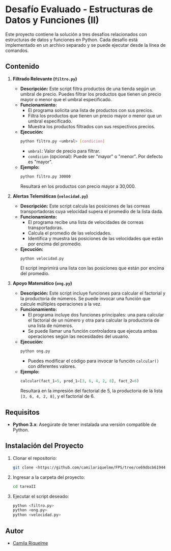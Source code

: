 # Desafío Evaluado - Estructuras de Datos y Funciones (II)

Este proyecto contiene la solución a tres desafíos relacionados con estructuras de datos y funciones en Python. Cada desafío está implementado en un archivo separado y se puede ejecutar desde la línea de comandos.

## Contenido

1. **Filtrado Relevante (`filtro.py`)**
   - **Descripción:** Este script filtra productos de una tienda según un umbral de precio. Puedes filtrar los productos que tienen un precio mayor o menor que el umbral especificado.
   - **Funcionamiento:**
     - El programa solicita una lista de productos con sus precios.
     - Filtra los productos que tienen un precio mayor o menor que un umbral especificado.
     - Muestra los productos filtrados con sus respectivos precios.
   - **Ejecución:**
     ```bash
     python filtro.py <umbral> [condicion]
     ```
     - `umbral`: Valor de precio para filtrar.
     - `condicion` (opcional): Puede ser "mayor" o "menor". Por defecto es "mayor".
   - **Ejemplo:**
     ```bash
     python filtro.py 30000
     ```
     Resultará en los productos con precio mayor a 30,000.

2. **Alertas Telemáticas (`velocidad.py`)**
   - **Descripción:** Este script calcula las posiciones de las correas transportadoras cuya velocidad supera el promedio de la lista dada.
   - **Funcionamiento:**
     - El programa recibe una lista de velocidades de correas transportadoras.
     - Calcula el promedio de las velocidades.
     - Identifica y muestra las posiciones de las velocidades que están por encima del promedio.
   - **Ejecución:**
     ```bash
     python velocidad.py
     ```
     El script imprimirá una lista con las posiciones que están por encima del promedio.

3. **Apoyo Matemático (`ong.py`)**
   - **Descripción:** Este script incluye funciones para calcular el factorial y la productoria de números. Se puede invocar una función que calcule múltiples operaciones a la vez.
   - **Funcionamiento:**
     - El programa incluye dos funciones principales: una para calcular el factorial de un número y otra para calcular la productoria de una lista de números.
     - Se puede llamar una función controladora que ejecuta ambas operaciones según las necesidades del usuario.
   - **Ejecución:**
     ```bash
     python ong.py
     ```
     - Puedes modificar el código para invocar la función `calcular()` con diferentes valores.
   - **Ejemplo:**
     ```python
     calcular(fact_1=5, prod_1=[3, 6, 4, 2, 8], fact_2=6)
     ```
     Resultará en la impresión del factorial de 5, la productoria de la lista `[3, 6, 4, 2, 8]`, y el factorial de 6.

## Requisitos

- **Python 3.x**: Asegúrate de tener instalada una versión compatible de Python.

## Instalación del Proyecto

1. Clonar el repositorio:
      ```bash
      git clone <https://github.com/camilariquelme/FPS/tree/ce69dbcb61944958abc5d30653c37a092c392269/M3/desafioss/tarea%20II>
      ```

2. Ingresar a la carpeta del proyecto:
      ```bash
      cd tareaII
      ```

3. Ejecutar el script deseado:
      ```bash
      python <filtro.py>
      python <ong.py>
      python <velocidad.py>
      ```

## Autor

- [Camila Riquelme](https://github.com/camilariquelme)
